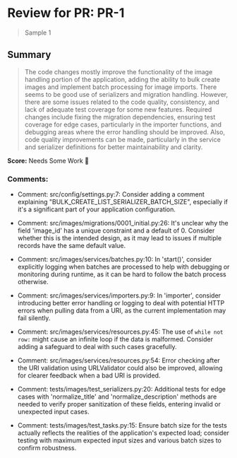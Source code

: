 # Review for PR: PR-1

> Sample 1

## Summary

> The code changes mostly improve the functionality of the image handling portion of the application, adding the ability to bulk create images and implement batch processing for image imports. There seems to be good use of serializers and migration handling. However, there are some issues related to the code quality, consistency, and lack of adequate test coverage for some new features. Required changes include fixing the migration dependencies, ensuring test coverage for edge cases, particularly in the importer functions, and debugging areas where the error handling should be improved. Also, code quality improvements can be made, particularly in the service and serializer definitions for better maintainability and clarity.

**Score:** Needs Some Work 🔧

### Comments:

- Comment: src/config/settings.py:7: Consider adding a comment explaining "BULK_CREATE_LIST_SERIALIZER_BATCH_SIZE", especially if it's a significant part of your application configuration.

- Comment: src/images/migrations/0001_initial.py:26: It's unclear why the field 'image_id' has a unique constraint and a default of 0. Consider whether this is the intended design, as it may lead to issues if multiple records have the same default value.

- Comment: src/images/services/batches.py:10: In 'start()', consider explicitly logging when batches are processed to help with debugging or monitoring during runtime, as it can be hard to follow the batch process otherwise.

- Comment: src/images/services/importers.py:9: In 'importer', consider introducing better error handling or logging to deal with potential HTTP errors when pulling data from a URI, as the current implementation may fail silently.

- Comment: src/images/services/resources.py:45: The use of `while not row:` might cause an infinite loop if the data is malformed. Consider adding a safeguard to deal with such cases gracefully.

- Comment: src/images/services/resources.py:54: Error checking after the URI validation using URLValidator could also be improved, allowing for clearer feedback when a bad URI is provided.

- Comment: tests/images/test_serializers.py:20: Additional tests for edge cases with 'normalize_title' and 'normalize_description' methods are needed to verify proper sanitization of these fields, entering invalid or unexpected input cases.

- Comment: tests/images/test_tasks.py:15: Ensure batch size for the tests actually reflects the realities of the application's expected load; consider testing with maximum expected input sizes and various batch sizes to confirm robustness.